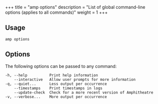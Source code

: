 +++
title = "amp options"
description = "List of global command-line options (applies to all commands)"
weight = 1
+++

## Usage
```
amp options
```

## Options
The following options can be passed to any command:

```
-h, --help          Print help information
    --interactive   Allow user prompts for more information
-q, --quiet...      Less output per occurrence
    --timestamps    Print timestamps in logs
    --update-check  Check for a more recent version of Amphitheatre
-v, --verbose...    More output per occurrence
```
